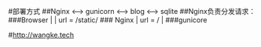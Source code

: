 #部署方式
##Nginx <--> gunicorn <--> blog <--> sqlite
##Nginx负责分发请求：
      ###Browser
           |
           |  url = /static/
      ### Nginx
           |  url = /
           |
      ###gunicore

#http://wangke.tech

